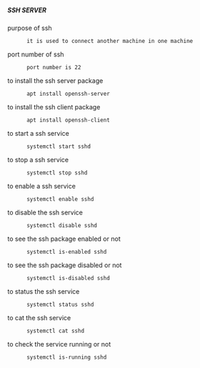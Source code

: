 ##### SSH SERVER

purpose of ssh

          it is used to connect another machine in one machine
         
port number of ssh

          port number is 22
 
to install the ssh server package

          apt install openssh-server
        
to install the ssh client package

          apt install openssh-client
          
          
to start a ssh service

          systemctl start sshd
          
to stop a ssh service

          systemctl stop sshd
          
to enable a ssh service

          systemctl enable sshd
          
to disable the ssh service

          systemctl disable sshd
          
to see the ssh package enabled or not

          systemctl is-enabled sshd
          
to see the ssh package disabled or not

          systemctl is-disabled sshd
          
to status the ssh service

          systemctl status sshd
          
to cat the ssh service

          systemctl cat sshd
          
to check the service running or not

          systemctl is-running sshd
          
          
          

          
